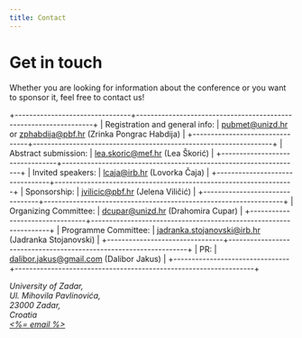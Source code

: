 ```yaml
---
title: Contact
---
```


# Get in touch

Whether you are looking for information about the conference or you want to sponsor it, feel free to contact us!

<div class="overflow-x-auto">

<!-- prettier-ignore-start -->
+--------------------------------+------------------------------------------------------------------+
| Registration and general info: | <pubmet@unizd.hr> or <zphabdija@pbf.hr> (Zrinka Pongrac Habdija) |
+--------------------------------+------------------------------------------------------------------+
| Abstract submission:           | <lea.skoric@mef.hr> (Lea Škorić)                                 |
+--------------------------------+------------------------------------------------------------------+
| Invited speakers:              | <lcaja@irb.hr> (Lovorka Čaja)                                    |
+--------------------------------+------------------------------------------------------------------+
| Sponsorship:                   | <jvilicic@pbf.hr> (Jelena Viličić)                               |
+--------------------------------+------------------------------------------------------------------+
| Organizing Committee:          | <dcupar@unizd.hr> (Drahomira Cupar)                              |
+--------------------------------+------------------------------------------------------------------+
| Programme Committee:           | <jadranka.stojanovski@irb.hr> (Jadranka Stojanovski)             |
+--------------------------------+------------------------------------------------------------------+
| PR:                            | <dalibor.jakus@gmail.com> (Dalibor Jakus)                        |
+--------------------------------+------------------------------------------------------------------+
<!-- prettier-ignore-end -->

</div>

<address>
  University of Zadar,<br/>
  Ul. Mihovila Pavlinovića,<br/>
  23000 Zadar,<br/>
  Croatia<br/>
  <a href="mailto:<%- email %>"><%= email %></a>
</address>

